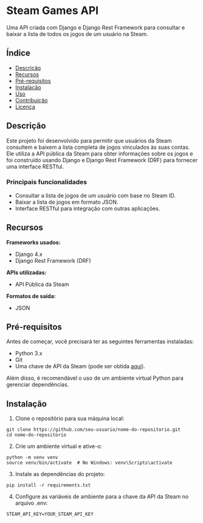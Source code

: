 # Steam Games API
Uma API criada com Django e Django Rest Framework para consultar e baixar a lista de todos os jogos de um usuário na Steam.

## Índice
- [Descrição](#Descrição)
- [Recursos](#Recursos)
- [Pré-requisitos](#Pré-requisitos)
- [Instalação](#Instalação)
- [Uso](#Uso)
- [Contribuição](#Contribuição)
- [Licença](#Licença)

## Descrição
Este projeto foi desenvolvido para permitir que usuários da Steam consultem e baixem a lista completa de jogos vinculados às suas contas. Ele utiliza a API pública da Steam para obter informações sobre os jogos e foi construído usando Django e Django Rest Framework (DRF) para fornecer uma interface RESTful.

### Principais funcionalidades
- Consultar a lista de jogos de um usuário com base no Steam ID.
- Baixar a lista de jogos em formato JSON.
- Interface RESTful para integração com outras aplicações.

## Recursos
__Frameworks usados:__
- Django 4.x
- Django Rest Framework (DRF)
  
__APIs utilizadas:__
- API Pública da Steam
  
__Formatos de saída:__
- JSON

## Pré-requisitos
Antes de começar, você precisará ter as seguintes ferramentas instaladas:

- Python 3.x
- Git
- Uma chave de API da Steam (pode ser obtida [aqui](https://steamcommunity.com/dev/apikey)).
  
Além disso, é recomendável o uso de um ambiente virtual Python para gerenciar dependências.

## Instalação
1. Clone o repositório para sua máquina local:
   
```
git clone https://github.com/seu-usuario/nome-do-repositorio.git
cd nome-do-repositorio
```

2. Crie um ambiente virtual e ative-o:
   
```
python -m venv venv
source venv/bin/activate  # No Windows: venv\Scripts\activate
```

3. Instale as dependências do projeto:
   
```
pip install -r requirements.txt
```

4. Configure as variáveis de ambiente para a chave da API da Steam no arquivo .env:
   
```
STEAM_API_KEY=YOUR_STEAM_API_KEY
```
